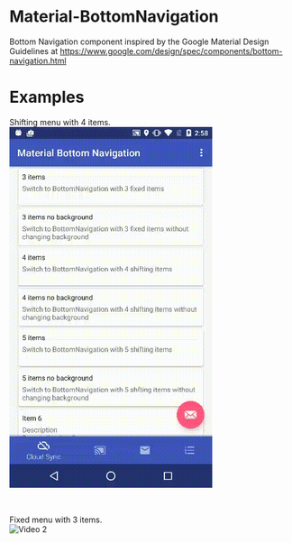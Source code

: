 # Material-BottomNavigation

Bottom Navigation component inspired by the Google Material Design Guidelines at https://www.google.com/design/spec/components/bottom-navigation.html


# Examples

Shifting menu with 4 items.<br />
![Video 1](video/video1.gif)

<br />

Fixed menu with 3 items.<br />
![Video 2](video/video2.gif)
